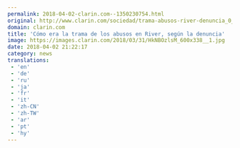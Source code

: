 ```yaml
---
permalink: 2018-04-02-clarin.com--1350230754.html
original: http://www.clarin.com/sociedad/trama-abusos-river-denuncia_0_H1H_vzgsf.html
domain: clarin.com
title: 'Cómo era la trama de los abusos en River, según la denuncia'
image: https://images.clarin.com/2018/03/31/HkNBOzlsM_600x338__1.jpg
date: 2018-04-02 21:22:17
category: news
translations: 
 - 'en'
 - 'de'
 - 'ru'
 - 'ja'
 - 'fr'
 - 'it'
 - 'zh-CN'
 - 'zh-TW'
 - 'ar'
 - 'pt'
 - 'hy'
---
```


